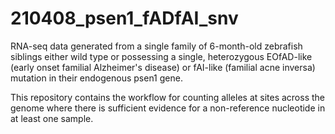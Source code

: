 # 210408_psen1_fADfAI_snv

RNA-seq data generated from a single family of 6-month-old zebrafish siblings either wild type or possessing a single, heterozygous EOfAD-like (early onset familial Alzheimer's disease) or fAI-like (familial acne inversa) mutation in their endogenous psen1 gene.

This repository contains the workflow for counting alleles at sites across the genome where there is sufficient evidence for a non-reference nucleotide in at least one sample. 